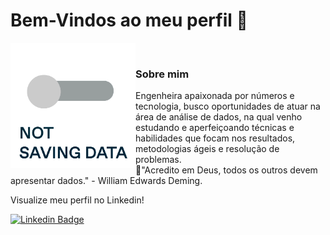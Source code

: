 # Bem-Vindos ao meu perfil 👋

<img align="left" alt="GIF" src="tumblr_inline_orkcojNhjl1qg8o5x_640.gif" height="200" width="200">

<br>

### Sobre mim
Engenheira apaixonada por números e tecnologia, busco oportunidades de atuar na área de análise de dados, na qual venho estudando e aperfeiçoando técnicas e habilidades que focam nos resultados, metodologias ágeis e resolução de problemas.
<br>
 📍"Acredito em Deus, todos os outros devem apresentar dados." - William Edwards Deming.





Visualize meu perfil no Linkedin!


[![Linkedin Badge](https://img.shields.io/badge/-Daiane%20Camara-blue?style=flat-square&logo=Linkedin&logoColor=white&link=https://www.linkedin.com/in/daiane-camara/)](https://www.linkedin.com/in/daiane-camara/)
